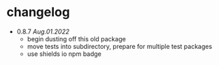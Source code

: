 # changelog

 * 0.8.7 _Aug.01.2022_
   * begin dusting off this old package
   * move tests into subdirectory, prepare for multiple test packages
   * use shields io npm badge
